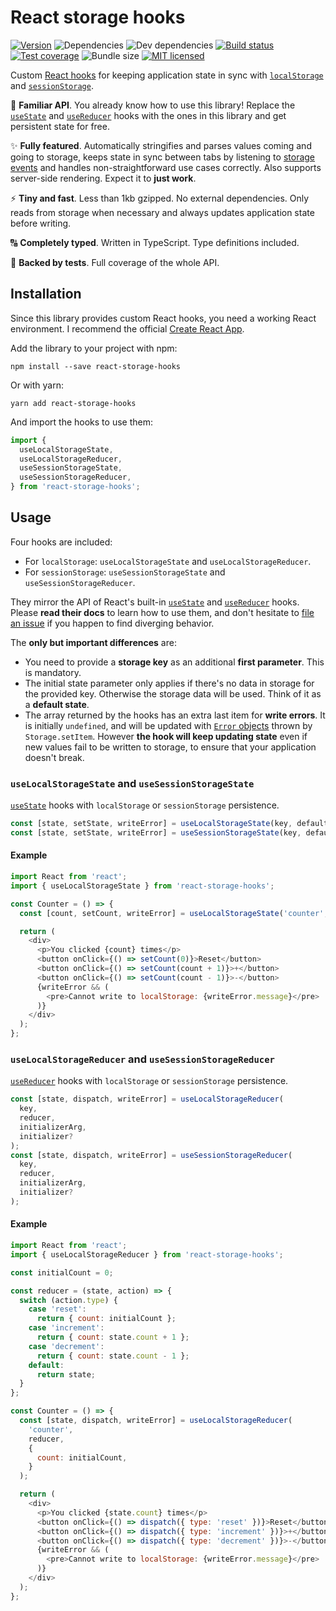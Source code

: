 # React storage hooks

[![Version](https://img.shields.io/npm/v/react-storage-hooks.svg)](https://www.npmjs.com/package/react-storage-hooks)
![Dependencies](https://img.shields.io/david/soyguijarro/react-storage-hooks.svg)
![Dev dependencies](https://img.shields.io/david/dev/soyguijarro/react-storage-hooks.svg)
[![Build status](https://travis-ci.com/soyguijarro/react-storage-hooks.svg?branch=master)](https://travis-ci.com/soyguijarro/react-storage-hooks)
[![Test coverage](https://codecov.io/gh/soyguijarro/react-storage-hooks/branch/master/graph/badge.svg)](https://codecov.io/gh/soyguijarro/react-storage-hooks)
![Bundle size](https://img.shields.io/bundlephobia/minzip/react-storage-hooks.svg)
[![MIT licensed](https://img.shields.io/github/license/soyguijarro/react-storage-hooks.svg)](https://github.com/soyguijarro/react-storage-hooks/blob/master/LICENSE)

Custom [React hooks](https://reactjs.org/docs/hooks-intro) for keeping application state in sync with [`localStorage`](https://developer.mozilla.org/docs/Web/API/Window/localStorage) and [`sessionStorage`](https://developer.mozilla.org/docs/Web/API/Window/sessionStorage).

:book: **Familiar API**. You already know how to use this library! Replace the [`useState`](https://reactjs.org/docs/hooks-reference.html#usestate) and [`useReducer`](https://reactjs.org/docs/hooks-reference.html#usereducer) hooks with the ones in this library and get persistent state for free.

:sparkles: **Fully featured**. Automatically stringifies and parses values coming and going to storage, keeps state in sync between tabs by listening to [storage events](https://developer.mozilla.org/docs/Web/API/StorageEvent) and handles non-straightforward use cases correctly. Also supports server-side rendering. Expect it to **just work**.

:zap: **Tiny and fast**. Less than 1kb gzipped. No external dependencies. Only reads from storage when necessary and always updates application state before writing.

:capital_abcd: **Completely typed**. Written in TypeScript. Type definitions included.

:muscle: **Backed by tests**. Full coverage of the whole API.

## Installation

Since this library provides custom React hooks, you need a working React environment. I recommend the official [Create React App](https://facebook.github.io/create-react-app/).

Add the library to your project with npm:

```
npm install --save react-storage-hooks
```

Or with yarn:

```
yarn add react-storage-hooks
```

And import the hooks to use them:

```javascript
import {
  useLocalStorageState,
  useLocalStorageReducer,
  useSessionStorageState,
  useSessionStorageReducer,
} from 'react-storage-hooks';
```

## Usage

Four hooks are included:

- For `localStorage`: `useLocalStorageState` and `useLocalStorageReducer`.
- For `sessionStorage`: `useSessionStorageState` and `useSessionStorageReducer`.

They mirror the API of React's built-in [`useState`](https://reactjs.org/docs/hooks-reference.html#usestate) and [`useReducer`](https://reactjs.org/docs/hooks-reference.html#usereducer) hooks. Please **read their docs** to learn how to use them, and don't hesitate to [file an issue](https://github.com/soyguijarro/react-storage-hooks/issues) if you happen to find diverging behavior.

The **only but important differences** are:

- You need to provide a **storage key** as an additional **first parameter**. This is mandatory.
- The initial state parameter only applies if there's no data in storage for the provided key. Otherwise the storage data will be used. Think of it as a **default state**.
- The array returned by the hooks has an extra last item for **write errors**. It is initially `undefined`, and will be updated with [`Error` objects](https://developer.mozilla.org/docs/Web/JavaScript/Reference/Global_Objects/Error) thrown by `Storage.setItem`. However **the hook will keep updating state** even if new values fail to be written to storage, to ensure that your application doesn't break.

### `useLocalStorageState` and `useSessionStorageState`

[`useState`](https://reactjs.org/docs/hooks-reference.html#usestate) hooks with `localStorage` or `sessionStorage` persistence.

```javascript
const [state, setState, writeError] = useLocalStorageState(key, defaultState?);
const [state, setState, writeError] = useSessionStorageState(key, defaultState?);
```

#### Example

```javascript
import React from 'react';
import { useLocalStorageState } from 'react-storage-hooks';

const Counter = () => {
  const [count, setCount, writeError] = useLocalStorageState('counter', 0);

  return (
    <div>
      <p>You clicked {count} times</p>
      <button onClick={() => setCount(0)}>Reset</button>
      <button onClick={() => setCount(count + 1)}>+</button>
      <button onClick={() => setCount(count - 1)}>-</button>
      {writeError && (
        <pre>Cannot write to localStorage: {writeError.message}</pre>
      )}
    </div>
  );
};
```

### `useLocalStorageReducer` and `useSessionStorageReducer`

[`useReducer`](https://reactjs.org/docs/hooks-reference.html#usereducer) hooks with `localStorage` or `sessionStorage` persistence.

```javascript
const [state, dispatch, writeError] = useLocalStorageReducer(
  key,
  reducer,
  initializerArg,
  initializer?
);
const [state, dispatch, writeError] = useSessionStorageReducer(
  key,
  reducer,
  initializerArg,
  initializer?
);
```

#### Example

```javascript
import React from 'react';
import { useLocalStorageReducer } from 'react-storage-hooks';

const initialCount = 0;

const reducer = (state, action) => {
  switch (action.type) {
    case 'reset':
      return { count: initialCount };
    case 'increment':
      return { count: state.count + 1 };
    case 'decrement':
      return { count: state.count - 1 };
    default:
      return state;
  }
};

const Counter = () => {
  const [state, dispatch, writeError] = useLocalStorageReducer(
    'counter',
    reducer,
    {
      count: initialCount,
    }
  );

  return (
    <div>
      <p>You clicked {state.count} times</p>
      <button onClick={() => dispatch({ type: 'reset' })}>Reset</button>
      <button onClick={() => dispatch({ type: 'increment' })}>+</button>
      <button onClick={() => dispatch({ type: 'decrement' })}>-</button>
      {writeError && (
        <pre>Cannot write to localStorage: {writeError.message}</pre>
      )}
    </div>
  );
};
```
